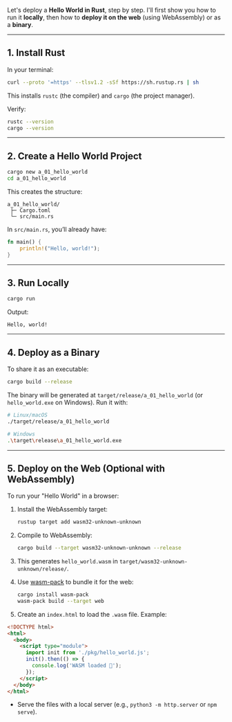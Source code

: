 Let's deploy a **Hello World in Rust**, step by step. I'll first show you how to run it **locally**, then how to **deploy it on the web** (using WebAssembly) or as a **binary**.

---

## 1. Install Rust

In your terminal:

```bash
curl --proto '=https' --tlsv1.2 -sSf https://sh.rustup.rs | sh
```

This installs `rustc` (the compiler) and `cargo` (the project manager).

Verify:

```bash
rustc --version
cargo --version
```

---

## 2. Create a Hello World Project

```bash
cargo new a_01_hello_world
cd a_01_hello_world
```

This creates the structure:

```
a_01_hello_world/
 ├─ Cargo.toml
 └─ src/main.rs
```

In `src/main.rs`, you’ll already have:

```rust
fn main() {
    println!("Hello, world!");
}
```

---

## 3. Run Locally

```bash
cargo run
```

Output:

```
Hello, world!
```

---

## 4. Deploy as a Binary

To share it as an executable:

```bash
cargo build --release
```

The binary will be generated at `target/release/a_01_hello_world` (or `hello_world.exe` on Windows). Run it with:

```bash
# Linux/macOS
./target/release/a_01_hello_world

# Windows
.\target\release\a_01_hello_world.exe
```

---

## 5. Deploy on the Web (Optional with WebAssembly)

To run your "Hello World" in a browser:

1. Install the WebAssembly target:

   ```bash
   rustup target add wasm32-unknown-unknown
   ```

2. Compile to WebAssembly:

   ```bash
   cargo build --target wasm32-unknown-unknown --release
   ```

3. This generates `hello_world.wasm` in `target/wasm32-unknown-unknown/release/`.

4. Use [wasm-pack](https://rustwasm.github.io/wasm-pack/) to bundle it for the web:

   ```bash
   cargo install wasm-pack
   wasm-pack build --target web
   ```

5. Create an `index.html` to load the `.wasm` file. Example:

```html
<!DOCTYPE html>
<html>
  <body>
    <script type="module">
      import init from './pkg/hello_world.js';
      init().then(() => {
        console.log('WASM loaded 🚀');
      });
    </script>
  </body>
</html>
```

- Serve the files with a local server (e.g., `python3 -m http.server` or `npm serve`).
